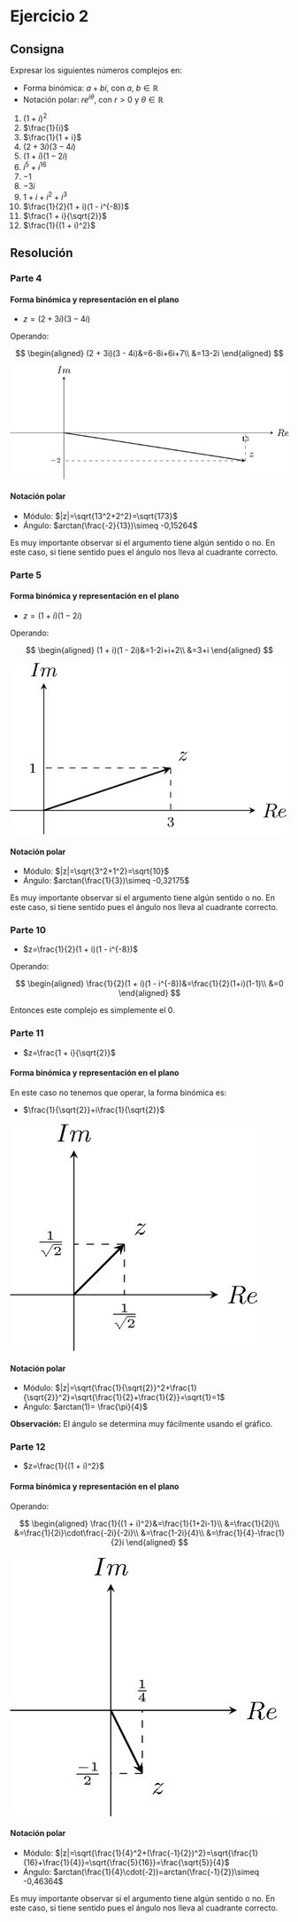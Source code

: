 # Ejercicio 2

## Consigna

Expresar los siguientes números complejos en:

- Forma binómica: $a + bi$, con $a,\ b \in \mathbb{R}$  
- Notación polar: $re^{i\theta}$, con $r > 0$ y $\theta \in \mathbb{R}$

1. $(1 + i)^2$
2. $\frac{1}{i}$
3. $\frac{1}{1 + i}$
4. $(2 + 3i)(3 - 4i)$
5. $(1 + i)(1 - 2i)$
6. $i^5 + i^{16}$
7. $-1$
8. $-3i$
9. $1 + i + i^2 + i^3$
10. $\frac{1}{2}(1 + i)(1 - i^{-8})$
11. $\frac{1 + i}{\sqrt{2}}$
12. $\frac{1}{(1 + i)^2}$

## Resolución

### Parte 4

#### Forma binómica y representación en el plano

- $z=(2 + 3i)(3 - 4i)$

Operando:

$$
\begin{aligned}
(2 + 3i)(3 - 4i)&=6-8i+6i+7\\
&=13-2i
\end{aligned}
$$

![Figura 1](../img/ej2fig1.png)

#### Notación polar

- Módulo: $|z|=\sqrt{13^2+2^2}=\sqrt{173}$
- Ángulo: $arctan(\frac{-2}{13})\simeq -0,15264$

Es muy importante observar si el argumento tiene algún sentido o no. En este caso, si tiene sentido pues el ángulo nos lleva al cuadrante correcto.

### Parte 5

#### Forma binómica y representación en el plano

- $z=(1 + i)(1 - 2i)$

Operando:

$$
\begin{aligned}
(1 + i)(1 - 2i)&=1-2i+i+2\\
&=3+i
\end{aligned}
$$

![Figura 2](../img/ej2fig2.png)

#### Notación polar

- Módulo: $|z|=\sqrt{3^2+1^2}=\sqrt{10}$
- Ángulo: $arctan(\frac{1}{3})\simeq -0,32175$

Es muy importante observar si el argumento tiene algún sentido o no. En este caso, si tiene sentido pues el ángulo nos lleva al cuadrante correcto.

### Parte 10

- $z=\frac{1}{2}(1 + i)(1 - i^{-8})$

Operando:

$$
\begin{aligned}
\frac{1}{2}(1 + i)(1 - i^{-8})&=\frac{1}{2}(1+i)(1-1)\\
&=0
\end{aligned}
$$

Entonces este complejo es simplemente el 0.

### Parte 11

- $z=\frac{1 + i}{\sqrt{2}}$

#### Forma binómica y representación en el plano

En este caso no tenemos que operar, la forma binómica es:

- $\frac{1}{\sqrt{2}}+i\frac{1}{\sqrt{2}}$

![Figura 3](../img/ej2fig3.png)

#### Notación polar

- Módulo: $|z|=\sqrt{\frac{1}{\sqrt{2}}^2+\frac{1}{\sqrt{2}}^2}=\sqrt{\frac{1}{2}+\frac{1}{2}}=\sqrt{1}=1$
- Ángulo: $arctan(1)= \frac{\pi}{4}$

**Observación:** El ángulo se determina muy fácilmente usando el gráfico.

### Parte 12

- $z=\frac{1}{(1 + i)^2}$

#### Forma binómica y representación en el plano

Operando:

$$
\begin{aligned}
\frac{1}{(1 + i)^2}&=\frac{1}{1+2i-1}\\
&=\frac{1}{2i}\\
&=\frac{1}{2i}\cdot\frac{-2i}{-2i}\\
&=\frac{1-2i}{4}\\
&=\frac{1}{4}-\frac{1}{2}i
\end{aligned}
$$

![Figura 4](../img/ej2fig4.png)

#### Notación polar

- Módulo: $|z|=\sqrt{\frac{1}{4}^2+(\frac{-1}{2})^2}=\sqrt{\frac{1}{16}+\frac{1}{4}}=\sqrt{\frac{5}{16}}=\frac{\sqrt{5}}{4}$
- Ángulo: $arctan(\frac{1}{4}\cdot(-2))=arctan(\frac{-1}{2})\simeq -0,46364$

Es muy importante observar si el argumento tiene algún sentido o no. En este caso, si tiene sentido pues el ángulo nos lleva al cuadrante correcto.